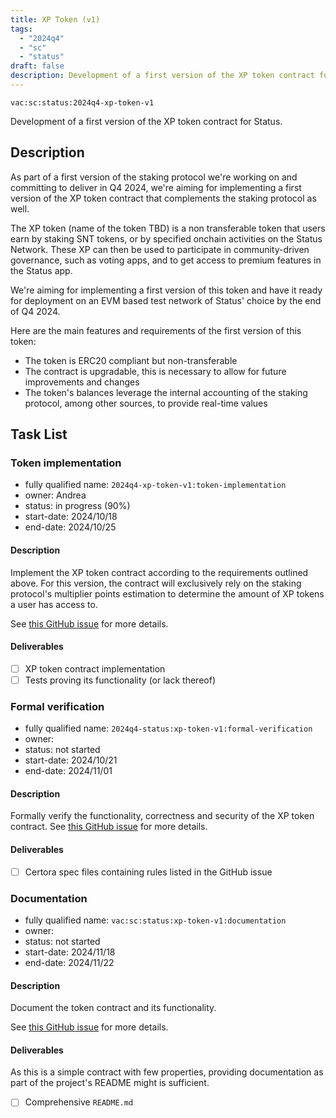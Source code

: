 ```yaml
---
title: XP Token (v1)
tags:
  - "2024q4"
  - "sc"
  - "status"
draft: false
description: Development of a first version of the XP token contract for Status.
---
```


`vac:sc:status:2024q4-xp-token-v1`

Development of a first version of the XP token contract for Status.

## Description

As part of a first version of the staking protocol we're working on and committing to deliver in Q4 2024,
we're aiming for implementing a first version of the XP token contract that complements the staking protocol as well.

The XP token (name of the token TBD) is a non transferable token that users earn by staking SNT tokens,
or by specified onchain activities on the Status Network.
These XP can then be used to participate in community-driven governance,
such as voting apps, and to get access to premium features in the Status app.

We're aiming for implementing a first version of this token and have it ready for deployment on an EVM based test network of Status' choice by the end of Q4 2024.

Here are the main features and requirements of the first version of this token:

- The token is ERC20 compliant but non-transferable
- The contract is upgradable, this is necessary to allow for future improvements and changes
- The token's balances leverage the internal accounting of the staking protocol, among other sources, to provide real-time values

## Task List

### Token implementation

* fully qualified name: `2024q4-xp-token-v1:token-implementation`
* owner: Andrea
* status: in progress (90%)
* start-date: 2024/10/18
* end-date: 2024/10/25

#### Description

Implement the XP token contract according to the requirements outlined above.
For this version, the contract will exclusively rely on the staking protocol's multiplier points estimation to determine the amount of XP tokens a user has access to.

See [this GitHub issue](https://github.com/vacp2p/staking-reward-streamer/issues/34) for more details.

#### Deliverables

- [ ] XP token contract implementation
- [ ] Tests proving its functionality (or lack thereof)

### Formal verification

* fully qualified name: `2024q4-status:xp-token-v1:formal-verification`
* owner: 
* status: not started
* start-date: 2024/10/21
* end-date: 2024/11/01

#### Description

Formally verify the functionality, correctness and security of the XP token contract.
See [this GitHub issue](https://github.com/vacp2p/staking-reward-streamer/issues/35) for more details.

#### Deliverables

- [ ] Certora spec files containing rules listed in the GitHub issue

### Documentation

* fully qualified name: `vac:sc:status:xp-token-v1:documentation`
* owner:
* status: not started
* start-date: 2024/11/18
* end-date: 2024/11/22

#### Description

Document the token contract and its functionality.

See [this GitHub issue](https://github.com/vacp2p/staking-reward-streamer/issues/36) for more details.


#### Deliverables

As this is a simple contract with few properties, providing documentation as part of the project's README might is sufficient.

- [ ] Comprehensive `README.md`


